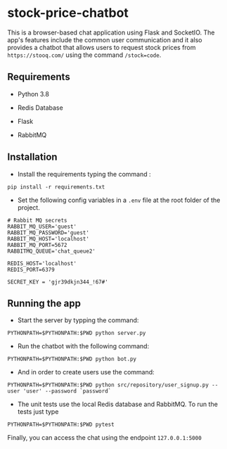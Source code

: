 
# stock-price-chatbot

  

This is a browser-based chat application using Flask and SocketIO. The app's features include the common user communication and it also provides a chatbot that allows users to request stock prices from `https://stooq.com/`  using the command `/stock=code`.



## Requirements

* Python 3.8

* Redis Database

* Flask

* RabbitMQ



## Installation
  
* Install the requirements typing the command :
```
pip install -r requirements.txt 
```
* Set the following config variables in a `.env` file at the root folder of the project.
```
# Rabbit MQ secrets
RABBIT_MQ_USER='guest'
RABBIT_MQ_PASSWORD='guest'
RABBIT_MQ_HOST='localhost'
RABBIT_MQ_PORT=5672
RABBITMQ_QUEUE='chat_queue2'

REDIS_HOST='localhost'
REDIS_PORT=6379

SECRET_KEY = 'gjr39dkjn344_!67#'
```

## Running the app
* Start the server by typping the command:
```
PYTHONPATH=$PYTHONPATH:$PWD python server.py
```

* Run the chatbot with the following command:
```
PYTHONPATH=$PYTHONPATH:$PWD python bot.py
```

* And in order to create users use the command:
```
PYTHONPATH=$PYTHONPATH:$PWD python src/repository/user_signup.py --user 'user' --password `password`
```

* The unit tests use the local Redis database and RabbitMQ. To run the tests just type
```
PYTHONPATH=$PYTHONPATH:$PWD pytest
```

Finally, you can access the chat using the endpoint `127.0.0.1:5000`